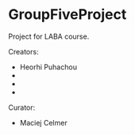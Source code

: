 # GroupFiveProject

Project for LABA course.

Creators:
- Heorhi Puhachou
- 
- 
-

Сurator:
- Maciej Celmer
